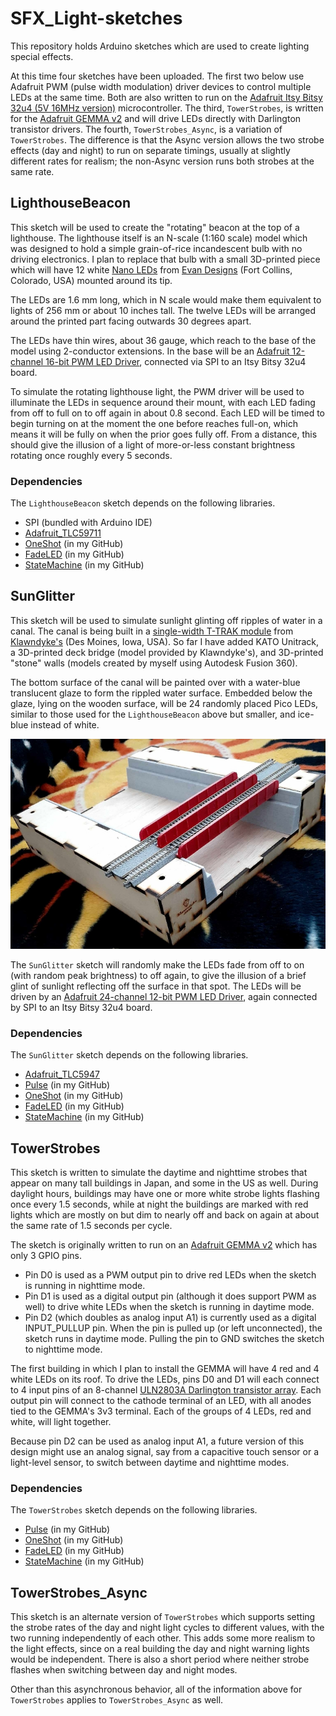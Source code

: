 # SFX_Light-sketches #

This repository holds Arduino sketches which are used to create lighting special effects.

At this time four sketches have been uploaded.  The first two below use Adafruit PWM (pulse width modulation) driver devices to control multiple LEDs at the same time.  Both are also written to run on the [Adafruit Itsy Bitsy 32u4 (5V 16MHz version)](https://www.adafruit.com/product/3677) microcontroller.  The third, `TowerStrobes`, is written for the [Adafruit GEMMA v2](https://www.adafruit.com/product/1222adafruit.com/product/1222) and will drive LEDs directly with Darlington transistor drivers.  The fourth, `TowerStrobes_Async`, is a variation of `TowerStrobes`.  The difference is that the Async version allows the two strobe effects (day and night) to run on separate timings, usually at slightly different rates for realism; the non-Async version runs both strobes at the same rate.

## LighthouseBeacon ##
This sketch will be used to create the "rotating" beacon at the top of a lighthouse.  The lighthouse itself is an N-scale (1:160 scale) model which was designed to hold a simple grain-of-rice incandescent bulb with no driving electronics.  I plan to replace that bulb with a small 3D-printed piece which will have 12 white [Nano LEDs](https://evandesigns.com/products/chip-nano-pico-leds?variant=39985935646768) from [Evan Designs](https://evandesigns.com/) (Fort Collins, Colorado, USA) mounted around its tip.

The LEDs are 1.6 mm long, which in N scale would make them equivalent to lights of 256 mm or about 10 inches tall.  The twelve LEDs will be arranged around the printed part facing outwards 30 degrees apart.

The LEDs have thin wires, about 36 gauge, which reach to the base of the model using 2-conductor extensions.  In the base will be an [Adafruit 12-channel 16-bit PWM LED Driver](https://www.adafruit.com/product/1455), connected via SPI to an Itsy Bitsy 32u4 board.

To simulate the rotating lighthouse light, the PWM driver will be used to illuminate the LEDs in sequence around their mount, with each LED fading from off to full on to off again in about 0.8 second.  Each LED will be timed to begin turning on at the moment the one before reaches full-on, which means it will be fully on when the prior goes fully off.  From a distance, this should give the illusion of a light of more-or-less constant brightness rotating once roughly every 5 seconds.

### Dependencies ###

The `LighthouseBeacon` sketch depends on the following libraries.

* SPI (bundled with Arduino IDE)
* [Adafruit_TLC59711](https://github.com/adafruit/Adafruit_TLC59711/)
* [OneShot](https://github.com/twrackers/OneShot-library) (in my GitHub)
* [FadeLED](https://github.com/twrackers/FadeLED-library) (in my GitHub)
* [StateMachine](https://github.com/twrackers/StateMachine-library) (in my GitHub)

## SunGlitter ##
This sketch will be used to simulate sunlight glinting off ripples of water in a canal.  The canal is being built in a [single-width T-TRAK module](https://klawndyke.com/catalog/index.php?main_page=product_info&cPath=4&products_id=20) from [Klawndyke's](https://klawndyke.com/catalog/) (Des Moines, Iowa, USA).  So far I have added KATO Unitrack, a 3D-printed deck bridge (model provided by Klawndyke's), and 3D-printed "stone" walls (models created by myself using Autodesk Fusion 360).

The bottom surface of the canal will be painted over with a water-blue translucent glaze to form the rippled water surface.  Embedded below the glaze, lying on the wooden surface, will be 24 randomly placed Pico LEDs, similar to those used for the `LighthouseBeacon` above but smaller, and ice-blue instead of white.

![](images/canal-module-smaller.jpg)

The `SunGlitter` sketch will randomly make the LEDs fade from off to on (with random peak brightness) to off again, to give the illusion of a brief glint of sunlight reflecting off the surface in that spot.  The LEDs will be driven by an [Adafruit 24-channel 12-bit PWM LED Driver](https://www.adafruit.com/product/1429), again connected by SPI to an Itsy Bitsy 32u4 board.

### Dependencies ###

The `SunGlitter` sketch depends on the following libraries.

* [Adafruit_TLC5947](https://github.com/adafruit/Adafruit_TLC5947)
* [Pulse](https://github.com/twrackers/Pulse-library) (in my GitHub)
* [OneShot](https://github.com/twrackers/OneShot-library) (in my GitHub)
* [FadeLED](https://github.com/twrackers/FadeLED-library) (in my GitHub)
* [StateMachine](https://github.com/twrackers/StateMachine-library) (in my GitHub)

## TowerStrobes ##
This sketch is written to simulate the daytime and nighttime strobes that appear on many tall buildings in Japan, and some in the US as well.  During daylight hours, buildings may have one or more white strobe lights flashing once every 1.5 seconds, while at night the buildings are marked with red lights which are mostly on but dim to nearly off and back on again at about the same rate of 1.5 seconds per cycle.

The sketch is originally written to run on an [Adafruit GEMMA v2](https://www.adafruit.com/product/1222) which has only 3 GPIO pins.

* Pin D0 is used as a PWM output pin to drive red LEDs when the sketch is running in nighttime mode.
* Pin D1 is used as a digital output pin (although it does support PWM as well) to drive white LEDs when the sketch is running in daytime mode.
* Pin D2 (which doubles as analog input A1) is currently used as a digital INPUT_PULLUP pin.  When the pin is pulled up (or left unconnected), the sketch runs in daytime mode.  Pulling the pin to GND switches the sketch to nighttime mode.

The first building in which I plan to install the GEMMA will have 4 red and 4 white LEDs on its roof.  To drive the LEDs, pins D0 and D1 will each connect to 4 input pins of an 8-channel [ULN2803A Darlington transistor array](https://www.sparkfun.com/datasheets/IC/uln2803a.pdf).  Each output pin will connect to the cathode terminal of an LED, with all anodes tied to the GEMMA's 3v3 terminal.  Each of the groups of 4 LEDs, red and white, will light together.

Because pin D2 can be used as analog input A1, a future version of this design might use an analog signal, say from a capacitive touch sensor or a light-level sensor, to switch between daytime and nighttime modes.

### Dependencies ###

The `TowerStrobes` sketch depends on the following libraries.

* [Pulse](https://github.com/twrackers/Pulse-library) (in my GitHub)
* [OneShot](https://github.com/twrackers/OneShot-library) (in my GitHub)
* [FadeLED](https://github.com/twrackers/FadeLED-library) (in my GitHub)
* [StateMachine](https://github.com/twrackers/StateMachine-library) (in my GitHub)

## TowerStrobes_Async ##
This sketch is an alternate version of `TowerStrobes` which supports setting the strobe rates of the day and night light cycles to different values, with the two running independently of each other.  This adds some more realism to the light effects, since on a real building the day and night warning lights would be independent.  There is also a short period where neither strobe flashes when switching between day and night modes.

Other than this asynchronous behavior, all of the information above for `TowerStrobes` applies to `TowerStrobes_Async` as well.
